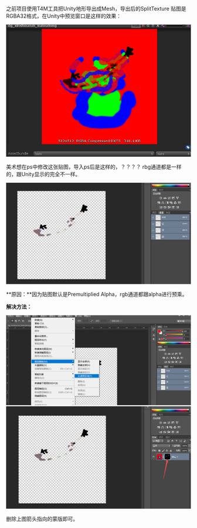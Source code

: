 之前项目使用T4M工具把Unity地形导出成Mesh，导出后的SplitTexture 贴图是RGBA32格式，在Unity中预览窗口是这样的效果：

![1571035341663](imgs/1571035341663.png)

 美术想在ps中修改这张贴图，导入ps后是这样的，？？？？ rbg通道都是一样的，跟Unity显示的完全不一样。

![img](imgs/1571035996158.png) 



**原因：**因为贴图默认是Premultiplied Alpha，rgb通道都跟alpha进行预乘。

**解决方法：**

![1571035801432](imgs/1571035801432.png)![1571035839045](imgs/1571035839045.png)

删除上图箭头指向的蒙版即可。

